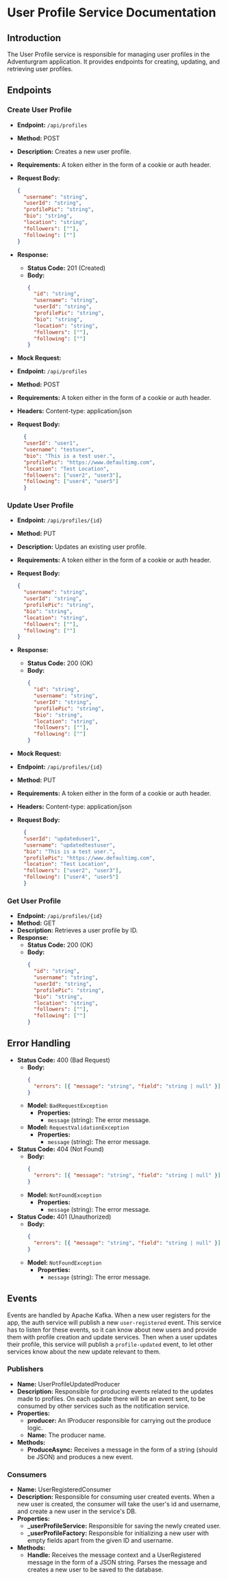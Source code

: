 # User Profile Service Documentation

## Introduction

The User Profile service is responsible for managing user profiles in the Adventurgram application. It provides endpoints for creating, updating, and retrieving user profiles.

## Endpoints

### Create User Profile

- **Endpoint:** `/api/profiles`
- **Method:** POST
- **Description:** Creates a new user profile.
- **Requirements:** A token either in the form of a cookie or auth header.
- **Request Body:**
  ```json
  {
    "username": "string",
    "userId": "string",
    "profilePic": "string",
    "bio": "string",
    "location": "string",
    "followers": [""],
    "following": [""]
  }
  ```
- **Response:**
  - **Status Code:** 201 (Created)
  - **Body:**
    ```json
    {
      "id": "string",
      "username": "string",
      "userId": "string",
      "profilePic": "string",
      "bio": "string",
      "location": "string",
      "followers": [""],
      "following": [""]
    }
    ```

- **Mock Request:**
- **Endpoint:** `/api/profiles`
- **Method:** POST
- **Requirements:** A token either in the form of a cookie or auth header.
- **Headers:** 
    Content-type: application/json
- **Request Body:**
  ```json
    {
    "userId": "user1",
    "username": "testuser",
    "bio": "This is a test user.",
    "profilePic": "https://www.defaultimg.com",
    "location": "Test Location",
    "followers": ["user2", "user3"],
    "following": ["user4", "user5"]
    }
  ```

### Update User Profile

- **Endpoint:** `/api/profiles/{id}`
- **Method:** PUT
- **Description:** Updates an existing user profile.
- **Requirements:** A token either in the form of a cookie or auth header.
- **Request Body:**
  ```json
  {
    "username": "string",
    "userId": "string",
    "profilePic": "string",
    "bio": "string",
    "location": "string",
    "followers": [""],
    "following": [""]
  }
  ```
- **Response:**
  - **Status Code:** 200 (OK)
  - **Body:**
    ```json
    {
      "id": "string",
      "username": "string",
      "userId": "string",
      "profilePic": "string",
      "bio": "string",
      "location": "string",
      "followers": [""],
      "following": [""]
    }
    ```

- **Mock Request:**
- **Endpoint:** `/api/profiles/{id}`
- **Method:** PUT
- **Requirements:** A token either in the form of a cookie or auth header.
- **Headers:** 
    Content-type: application/json
- **Request Body:**
  ```json
    {
    "userId": "updateduser1",
    "username": "updatedtestuser",
    "bio": "This is a test user.",
    "profilePic": "https://www.defaultimg.com",
    "location": "Test Location",
    "followers": ["user2", "user3"],
    "following": ["user4", "user5"]
    }
  ```

### Get User Profile

- **Endpoint:** `/api/profiles/{id}`
- **Method:** GET
- **Description:** Retrieves a user profile by ID.
- **Response:**
  - **Status Code:** 200 (OK)
  - **Body:**
    ```json
    {
      "id": "string",
      "username": "string",
      "userId": "string",
      "profilePic": "string",
      "bio": "string",
      "location": "string",
      "followers": [""],
      "following": [""]
    }
    ```

## Error Handling

- **Status Code:** 400 (Bad Request)
  - **Body:**
    ```json
    {
      "errors": [{ "message": "string", "field": "string | null" }]
    }
    ```
  - **Model:** `BadRequestException`
    - **Properties:**
      - `message` (string): The error message.
  - **Model:** `RequestValidationException`
    - **Properties:**
      - `message` (string): The error message.
- **Status Code:** 404 (Not Found)
  - **Body:**
    ```json
    {
      "errors": [{ "message": "string", "field": "string | null" }]
    }
    ```
  - **Model:** `NotFoundException`
    - **Properties:**
      - `message` (string): The error message.
- **Status Code:** 401 (Unauthorized)
  - **Body:**
    ```json
    {
      "errors": [{ "message": "string", "field": "string | null" }]
    }
    ```
  - **Model:** `NotFoundException`
    - **Properties:**
      - `message` (string): The error message.


## Events
Events are handled by Apache Kafka. When a new user registers for the app, the auth service will publish a new `user-registered` event. This service has to listen for these events, so it can know about new users and provide them with profile creation and update services.
Then when a user updates their profile, this service will publish a `profile-updated` event, to let other services know about the new update relevant to them.

### Publishers
- **Name:** UserProfileUpdatedProducer
- **Description:** Responsible for producing events related to the updates made to profiles. On each update there will be an event sent, to be consumed by other services such as the notification service.
- **Properties:**
    - **producer:** An IProducer responsible for carrying out the produce logic.
    - **Name:** The producer name.
- **Methods:**
    - **ProduceAsync:** Receives a message in the form of a string (should be JSON) and produces a new event.

### Consumers
- **Name:** UserRegisteredConsumer
- **Description:** Responsible for consuming user created events. When a new user is created, the consumer will take the user's id and username, and create a new user in the service's DB.
- **Properties:**
    - **_userProfileService:** Responsible for saving the newly created user.
    - **_userProfileFactory:** Responsible for initializing a new user with empty fields apart from the given ID and username.
- **Methods:**
    - **Handle:** Receives the message context and a UserRegistered message in the form of a JSON string. Parses the message and creates a new user to be saved to the database.
